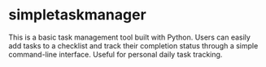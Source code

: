 # simpletaskmanager


This is a basic task management tool built with Python. Users can easily add tasks to a checklist and track their completion status through a simple command-line interface. Useful for personal daily task tracking.
